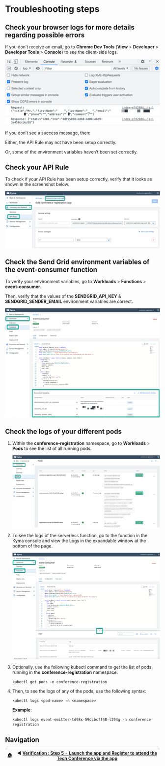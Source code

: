 # Troubleshooting steps

## Check your browser logs for more details regarding possible errors

If you don’t receive an email, go to **Chrome Dev Tools** (**View** > **Developer** > **Developer Tools** > **Console**) to see the client-side logs.

   ![Console](../assets/troubleshooting/1.png)

If you don’t see a success message, then:

Either, the API Rule may not have been setup correctly.

Or, some of the environment variables haven’t been set correctly.

## Check your API Rule

To check if your API Rule has been setup correctly, verify that it looks as shown in the screenshot below.

   ![API Rule](../assets/troubleshooting/2.png)

## Check the Send Grid environment variables of the event-consumer function

To verify your environment variables, go to **Workloads** > **Functions** > **event-consumer**.

Then, verify that the values of the **SENDGRID_API_KEY** & **SENDGRID_SENDER_EMAIL** environment variables are correct.

   ![Verify environment variables](../assets/troubleshooting/3.png)

## Check the logs of your different pods

1. Within the **conference-registration** namespace, go to **Workloads** > **Pods** to see the list of all running pods.

   ![Verify pods](../assets/verification-step-1/2.png)

2. To see the logs of the serverless function, go to the function in the Kyma console and view the Logs in the expandable window at the bottom of the page.

   ![View logs of the serverless function](../assets/troubleshooting/4.png)

3. Optionally, use the following kubectl command to get the list of pods running in the **conference-registration** namespace.

   ```shell
   kubectl get pods -n conference-registration
   ```

4. Then, to see the logs of any of the pods, use the following syntax:

   ```shell
   kubectl logs <pod-name> -n <namespace>
   ```

   **Example:**

   ```shell
   kubectl logs event-emitter-td98x-59dcbcff48-l294g -n conference-registration
   ```

## Navigation

| [:house:](../../README.md) | :arrow_backward: [Verification : Step 5 - Launch the app and Register to attend the Tech Conference via the app](step-5.md) |
| -------------------------- | --------------------------------------------------------------------------------------------------------------------------- |

